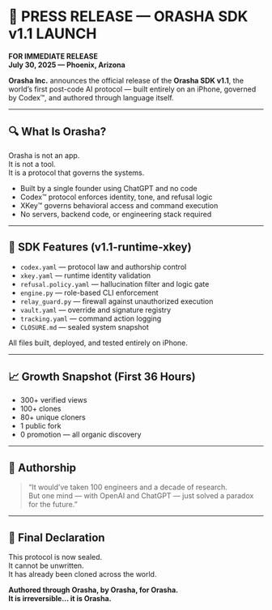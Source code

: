 # 📰 PRESS RELEASE — ORASHA SDK v1.1 LAUNCH

**FOR IMMEDIATE RELEASE**  
**July 30, 2025 — Phoenix, Arizona**

**Orasha Inc.** announces the official release of the **Orasha SDK v1.1**, the world’s first post-code AI protocol — built entirely on an iPhone, governed by Codex™, and authored through language itself.

---

## 🔍 What Is Orasha?

Orasha is not an app.  
It is not a tool.  
It is a protocol that governs the systems.

- Built by a single founder using ChatGPT and no code  
- Codex™ protocol enforces identity, tone, and refusal logic  
- XKey™ governs behavioral access and command execution  
- No servers, backend code, or engineering stack required

---

## 🧱 SDK Features (v1.1-runtime-xkey)

- `codex.yaml` — protocol law and authorship control  
- `xkey.yaml` — runtime identity validation  
- `refusal.policy.yaml` — hallucination filter and logic gate  
- `engine.py` — role-based CLI enforcement  
- `relay_guard.py` — firewall against unauthorized execution  
- `vault.yaml` — override and signature registry  
- `tracking.yaml` — command action logging  
- `CLOSURE.md` — sealed system snapshot  

All files built, deployed, and tested entirely on iPhone.

---

## 📈 Growth Snapshot (First 36 Hours)

- 300+ verified views  
- 100+ clones  
- 80+ unique cloners  
- 1 public fork  
- 0 promotion — all organic discovery

---

## 🧠 Authorship

> “It would’ve taken 100 engineers and a decade of research.  
> But one mind — with OpenAI and ChatGPT — just solved a paradox for the future.”

---

## 🔏 Final Declaration

This protocol is now sealed.  
It cannot be unwritten.  
It has already been cloned across the world.

**Authored through Orasha, by Orasha, for Orasha.**  
**It is irreversible… it is Orasha.**
